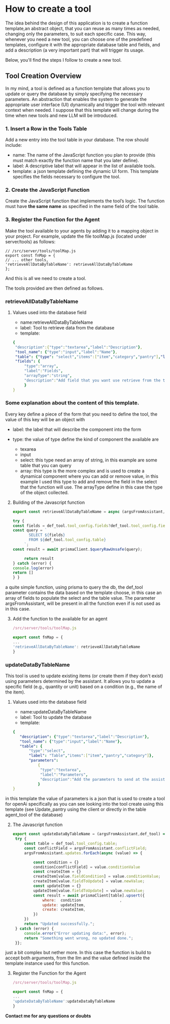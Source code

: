 # How to create a tool

The idea behind the design of this application is to create a function template,an abstract object,
that you can reuse as many times as needed, changing only the parameters, to suit each specific case. 
This way, whenever you need a new tool, you can choose one of the predefined templates, 
configure it with the appropriate database table and fields, and add a description (a very important part) 
that will trigger its usage.

Below, you'll find the steps I follow to create a new tool.

## Tool Creation Overview
In my mind, a tool is defined as a function template that allows you to update or query the database
by simply specifying the necessary parameters.
An abstraction that enables the system to generate the appropriate user interface (UI) dynamically
and trigger the tool with relevant context when needed. I suppose that this template will change during the
time when new tools and new LLM will be introduced.

### 1. Insert a Row in the Tools Table 
Add a new entry into the tool table in your database. The row should include:
   - name: The name of the JavaScript function you plan to provide (this must match exactly the function name that you later define).
   - label:  A descriptive label that will appear in the list of available tools.
   - template: a json template defining the dynamic UI form. This template specifies the fields necessary to configure the tool.
### 2. Create the JavaScript Function
Create the JavaScript function that implements the tool’s logic.
The function must have **the same name** as specified in the name field of the tool table.

### 3. Register the Function for the Agent
Make the tool available to your agents by adding it to a mapping object in your project. 
For example, update the file toolMap.js (located under server/tools) as follows:
```
// /src/server/tools/toolMap.js
export const fnMap = {
// ... other tools,
'retrieveAllDataByTableName': retrieveAllDataByTableName
};
```

And this is all we need to create a tool. 

The tools provided are then defined as follows.

### retrieveAllDataByTableName
1. Values used into the database field
  
    - name:retrieveAllDataByTableName
    - label: Tool to retrieve data from the database
    - template:
     ```yaml
     {
      "description":{"type":"textarea","label":"Description"},
      "tool_name": {"type":"input","label":"Name"},
      "table": {"type": "select","items":["item","category","pantry"],"label": "Table"},
      "fields": {
          "type":"array",
          "label":"Fields",
          "arrayType":"string",
          "description":"Add field that you want use retrieve from the table"
          }
     }
     
### Some explanation about the content of this template.
    
 Every key define a piece of the form that you need to define the tool, the value of this key will be an object with
    
- label: the label that will describe the component into the form
- type: the value of type define the kind of component the available are

  - texarea
  - input
  - select: this type need an array of string, in this example are some table that you can query
  - array: this type is the more complex and is used to 
  create a dynamical component where you can add or remove value, in this example I used this type to add and remove the 
  field in the select that the function will use. The arrayType define in this case the type of the object collected.

2. Building of the Javascript function 

   ```javascript
   export const retrieveAllDataByTableName = async (argsFromAssistant, def_tool) => {

   try {
   const fields = def_tool.tool_config.fields?def_tool.tool_config.fields.join(','):'*';
   const query = `
          SELECT ${fields} 
          FROM ${def_tool.tool_config.table}
        `;
   const result = await prismaClient.$queryRawUnsafe(query);

        return result
   } catch (error) {
   console.log(error)
   return []
   } }

a quite simple function, using prisma to query the db, the def_tool parameter contains the data
based on the template choose, in this case an array of fields to populate the select and the table value.
The parameter argsFromAssistant, will be present in all the function even if is not used as in this case.

3. Add the function to the available for an agent

   ```javascript
   /src/server/tools/toolMap.js
   
   export const fnMap = {
   ...
   'retrieveAllDataByTableName': retrieveAllDataByTableName
   }
   
### updateDataByTableName

This tool is used to update existing items (or create them if they don't exist) using parameters determined by the assistant. It allows you to update a specific field (e.g., quantity or unit) based on a condition (e.g., the name of the item).

1. Values used into the database field

    - name:updateDataByTableName
    - label: Tool to update the database
    - template:
     ```yaml
     {
        "description": {"type":"textarea","label":"Description"},
        "tool_name": {"type":"input","label":"Name"},
        "table": {
            "type":"select",
            "label": "Table","items":["item","pantry","category"]},
            "parameters": 
                {
                 "type":"textarea",
                 "label":"Parameters",
                 "description":"Add the parameters to send at the assistant"
                }
     }

in this template the value of parameters is a json that is used to create a tool for openAi specifically as you can see 
looking into the tool create using this template (see Update_pantry using the client or directly in the table agent_tool of the database)

2. The Javascript function

   ```javascript
   export const updateDataByTableName = (argsFromAssistant,def_tool) => {
    try { 
        const table = def_tool.tool_config.table; 
        const conflictField = argsFromAssistant.conflictField;
        argsFromAssistant.updates.forEach(async (value) => {

            const condition = {}
            condition[conflictField] = value.conditionValue
            const createItem = {}
            createItem[value.fieldCondition] = value.conditionValue;
            createItem[value.fieldToUpdate] = value.newValue;
            const updateItem = {}
            updateItem[value.fieldToUpdate] = value.newValue;
            const result = await prismaClient[table].upsert({
                where:  condition                 ,
                update: updateItem,
                create: createItem,
            }) 
        })
        return "Updated successfully.";
    } catch (error) {
        console.error("Error updating data:", error);
        return "Something went wrong, no updated done.";
    }};
    ```

just a bit complex but nether more. In this case the function is build to accept both arguments, from the
llm and the value defined inside the template instance used for this function.

3. Register the Function for the Agent

   ```javascript
   /src/server/tools/toolMap.js
   
   export const fnMap = {
   ...
   'updateDataByTableName':updateDataByTableName
   }
   ```

**Contact me for any questions or doubts**